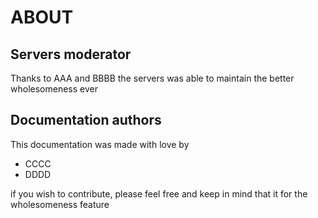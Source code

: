 # ABOUT

## Servers moderator

Thanks to AAA and BBBB the servers was able to maintain the better wholesomeness ever

## Documentation authors

This documentation was made with love by
- CCCC
- DDDD

if you wish to contribute, please feel free and keep in mind that it for the wholesomeness feature
